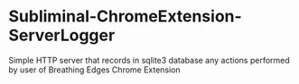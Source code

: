 # Subliminal-ChromeExtension-ServerLogger
Simple HTTP server that records in sqlite3 database any actions performed by user of Breathing Edges Chrome Extension
